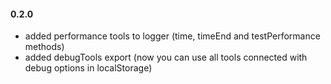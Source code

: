 #### 0.2.0
 * added performance tools to logger (time, timeEnd and testPerformance methods)
 * added debugTools export (now you can use all tools connected with debug options in localStorage)
